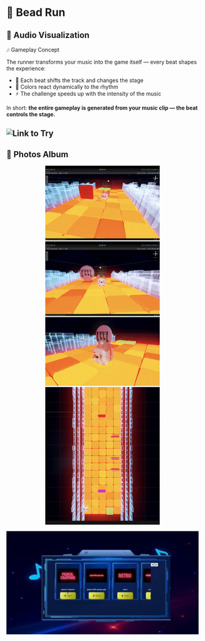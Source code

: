 # 🚀    Bead Run 
## 📖 Audio Visualization 

🎶 Gameplay Concept  

The runner transforms your music into the game itself — every beat shapes the experience:  

- 🎵 Each beat shifts the track and changes the stage  
- 🌈 Colors react dynamically to the rhythm  
- ⚡ The challenge speeds up with the intensity of the music  

In short: **the entire gameplay is generated from your music clip — the beat controls the stage.**

## ![Link to Try  ](https://nahla-almassri.itch.io/beat-run)


## 📖 Photos Album 
<p align="center">
  <img src="IMG/2.png" width="300">
   <img src="IMG/5.png" width="300">
   <img src="IMG/3.png" width="300">
   <img src="IMG/4.png" width="300">
</p>

[![Watch the video](IMG/Capture.JPG)](https://youtu.be/-FbXdE3boGo)
